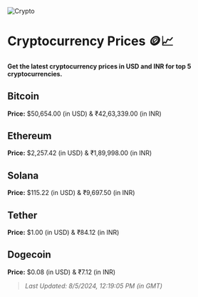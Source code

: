 
![Crypto](https://www.techguide.com.au/wp-content/uploads/2020/11/crypto3.jpeg)

# Cryptocurrency Prices 🪙📈

#### Get the latest cryptocurrency prices in USD and INR for top 5 cryptocurrencies.

## Bitcoin

**Price:** $50,654.00 (in USD) & ₹42,63,339.00 (in INR)

## Ethereum

**Price:** $2,257.42 (in USD) & ₹1,89,998.00 (in INR)

## Solana

**Price:** $115.22 (in USD) & ₹9,697.50 (in INR)

## Tether

**Price:** $1.00 (in USD) & ₹84.12 (in INR)

## Dogecoin

**Price:** $0.08 (in USD) & ₹7.12 (in INR)

> _Last Updated: 8/5/2024, 12:19:05 PM (in GMT)_
